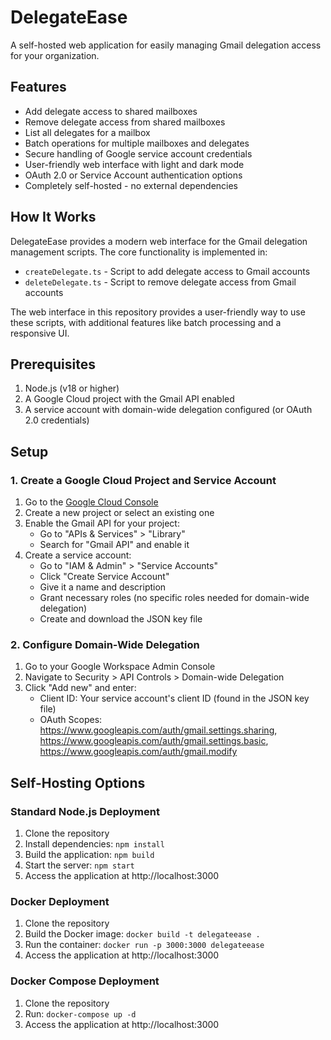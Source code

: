 # DelegateEase

A self-hosted web application for easily managing Gmail delegation access for your organization.

## Features

- Add delegate access to shared mailboxes
- Remove delegate access from shared mailboxes
- List all delegates for a mailbox
- Batch operations for multiple mailboxes and delegates
- Secure handling of Google service account credentials
- User-friendly web interface with light and dark mode
- OAuth 2.0 or Service Account authentication options
- Completely self-hosted - no external dependencies

## How It Works

DelegateEase provides a modern web interface for the Gmail delegation management scripts. The core functionality is implemented in:

- `createDelegate.ts` - Script to add delegate access to Gmail accounts
- `deleteDelegate.ts` - Script to remove delegate access from Gmail accounts

The web interface in this repository provides a user-friendly way to use these scripts, with additional features like batch processing and a responsive UI.

## Prerequisites

1. Node.js (v18 or higher)
2. A Google Cloud project with the Gmail API enabled
3. A service account with domain-wide delegation configured (or OAuth 2.0 credentials)

## Setup

### 1. Create a Google Cloud Project and Service Account

1. Go to the [Google Cloud Console](https://console.cloud.google.com/)
2. Create a new project or select an existing one
3. Enable the Gmail API for your project:
   - Go to "APIs & Services" > "Library"
   - Search for "Gmail API" and enable it
4. Create a service account:
   - Go to "IAM & Admin" > "Service Accounts"
   - Click "Create Service Account"
   - Give it a name and description
   - Grant necessary roles (no specific roles needed for domain-wide delegation)
   - Create and download the JSON key file

### 2. Configure Domain-Wide Delegation

1. Go to your Google Workspace Admin Console
2. Navigate to Security > API Controls > Domain-wide Delegation
3. Click "Add new" and enter:
   - Client ID: Your service account's client ID (found in the JSON key file)
   - OAuth Scopes: 
     https://www.googleapis.com/auth/gmail.settings.sharing,
     https://www.googleapis.com/auth/gmail.settings.basic,
     https://www.googleapis.com/auth/gmail.modify
     
## Self-Hosting Options

### Standard Node.js Deployment

1. Clone the repository
2. Install dependencies: `npm install`
3. Build the application: `npm build`
4. Start the server: `npm start`
5. Access the application at http://localhost:3000

### Docker Deployment

1. Clone the repository
2. Build the Docker image: `docker build -t delegateease .`
3. Run the container: `docker run -p 3000:3000 delegateease`
4. Access the application at http://localhost:3000

### Docker Compose Deployment

1. Clone the repository
2. Run: `docker-compose up -d`
3. Access the application at http://localhost:3000
